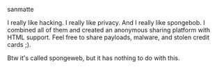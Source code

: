 sanmatte

I really like hacking.
I really like privacy.
And I really like spongebob.
I combined all of them and created an anonymous sharing platform with HTML support. Feel free to share payloads, malware, and stolen credit cards ;).

Btw it's called spongeweb, but it has nothing to do with this.

